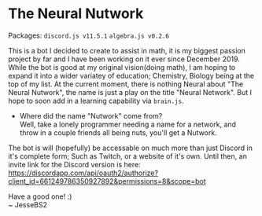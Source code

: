 # The Neural Nutwork

Packages:
`discord.js v11.5.1`
`algebra.js v0.2.6`

This is a bot I decided to create to assist in math, it is my biggest passion project by far and I have been working on it ever since December 2019.
While the bot is good at my original vision(doing math), I am hoping to expand it into a wider variatey of education; Chemistry, Biology being at the top of my list.
At the current moment, there is nothing Neural about "The Neural Nutwork", the name is just a play on the title "Neural Network". But I hope to soon add in a learning capability via `brain.js`.

- Where did the name "Nutwork" come from?<br>
  Well, take a lonely programmer needing a name for a network, and throw in a couple friends all being nuts, you'll get a Nutwork.


The bot is will (hopefully) be accessable on much more than just Discord in it's complete form; Such as Twitch, or a website of it's own.
Until then, an invite link for the Discord version is here:<br>
  https://discordapp.com/api/oauth2/authorize?client_id=661249786350927892&permissions=8&scope=bot


Have a good one! :)<br>
    ~ JesseBS2
